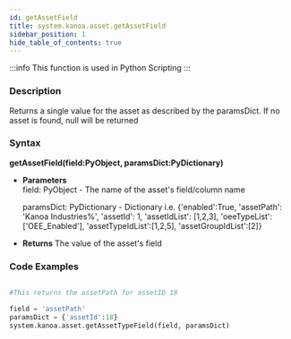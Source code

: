 ```yaml
---
id: getAssetField
title: system.kanoa.asset.getAssetField
sidebar_position: 1
hide_table_of_contents: true
---
```


:::info
This function is used in Python Scripting
:::

### Description
Returns a single value for the asset as described by the paramsDict. If no asset is found, null will be returned

### Syntax
**getAssetField(field:PyObject, paramsDict:PyDictionary)**

- **Parameters**  
    field: PyObject - The name of the asset's field/column name

    paramsDict: PyDictionary - Dictionary i.e. {'enabled':True, 'assetPath': 'Kanoa Industries%', 'assetId': 1, 'assetIdList': [1,2,3], 'oeeTypeList':['OEE_Enabled'], 'assetTypeIdList':[1,2,5], 'assetGroupIdList':[2]}

- **Returns**
    The value of the asset's field


### Code Examples

```py

#This returns the assetPath for assetID 18

field = 'assetPath'
paramsDict = {'assetId':18}
system.kanoa.asset.getAssetTypeField(field, paramsDict)
```

